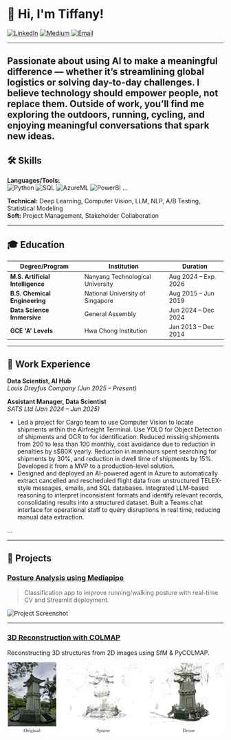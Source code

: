 # 👋 Hi, I'm Tiffany!

[![LinkedIn](https://img.shields.io/badge/LinkedIn-blue?logo=linkedin&logoColor=white)](https://www.linkedin.com/in/tiffanytgr/)
[![Medium](https://img.shields.io/badge/Medium-black?logo=medium&logoColor=white)](https://medium.com/@your-medium-username)
[![Email](https://img.shields.io/badge/Email-D14836?logo=gmail&logoColor=white)](mailto:your.email@example.com)

---
Passionate about using AI to make a meaningful difference — whether it’s streamlining global logistics or solving day-to-day challenges. I believe technology should empower people, not replace them. Outside of work, you’ll find me exploring the outdoors, running, cycling, and enjoying meaningful conversations that spark new ideas.
---

## 🛠 Skills

**Languages/Tools:**  
![Python](https://img.shields.io/badge/Python-3776AB?logo=python&logoColor=white)
![SQL](https://img.shields.io/badge/SQL-4479A1?logo=postgresql&logoColor=white)
![AzureML](https://img.shields.io/badge/Azure-0078D4?logo=microsoft-azure&logoColor=white)
![PowerBI](https://img.shields.io/badge/PowerBI-F2C811?logo=powerbi&logoColor=black)
...

**Technical:** Deep Learning, Computer Vision, LLM, NLP, A/B Testing, Statistical Modeling  
**Soft:** Project Management, Stakeholder Collaboration

---

## 🎓 Education

| Degree/Program                  | Institution                        | Duration                  |
|----------------------------------|------------------------------------|---------------------------|
| **M.S. Artificial Intelligence** | Nanyang Technological University   | Aug 2024 – Exp. 2026      |
| **B.S. Chemical Engineering**    | National University of Singapore   | Aug 2015 – Jun 2019       |
| **Data Science Immersive**       | General Assembly                   | Jun 2024 – Dec 2024       |
| **GCE 'A' Levels**               | Hwa Chong Institution              | Jan 2013 – Dec 2014       |

---

## 💼 Work Experience

**Data Scientist, AI Hub**  
_Louis Dreyfus Company (Jun 2025 – Present)_  

**Assistant Manager, Data Scientist**  
_SATS Ltd (Jan 2024 – Jun 2025)_  
- Led a project for Cargo team to use Computer Vision to locate shipments within the Airfreight Terminal. Use YOLO for Object Detection of shipments and OCR to for identification. Reduced missing shipments from 200 to less than 100 monthly, cost avoidance due to reduction in penalties by s$80K yearly. Reduction in manhours spent searching for shipments by 30%, and reduction in dwell time of shipments by 15%. Developed it from a MVP to a production-level solution.
- Designed and deployed an AI-powered agent in Azure to automatically extract cancelled and rescheduled flight data from unstructured TELEX-style messages, emails, and SQL databases. Integrated LLM-based reasoning to interpret inconsistent formats and identify relevant records, consolidating results into a structured dataset. Built a Teams chat interface for operational staff to query disruptions in real time, reducing manual data extraction.

...

---

## 🚀 Projects

### [Posture Analysis using Mediapipe](https://github.com/tiffanytgr/posture-analysis-app)
> Classification app to improve running/walking posture with real-time CV and Streamlit deployment.

![Project Screenshot](images/streamlit-app-demo.gif)

---

### [3D Reconstruction with COLMAP](https://github.com/tiffanytgr/MSAI_6121_compvision/tree/main/Project)
Reconstructing 3D structures from 2D images using SfM & PyCOLMAP.

![Project Screenshot](images/ntu-confucius.jpg)
